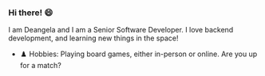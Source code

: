 ### Hi there! 😄

I am Deangela and I am a Senior Software Developer. I love backend development, and learning new things in the space!

- ♟️ Hobbies: Playing board games, either in-person or online. Are you up for a match?

<!--
**deangelacgn/deangelacgn** is a ✨ _special_ ✨ repository because its `README.md` (this file) appears on your GitHub profile.

Here are some ideas to get you started:

- 🔭 I’m currently working on ...
- 🌱 I’m currently learning ...
- 👯 I’m looking to collaborate on ...
- 🤔 I’m looking for help with ...
- 💬 Ask me about ...
- 📫 How to reach me: ...
- 😄 Pronouns: ...
- ⚡ Fun fact: ...
-->

